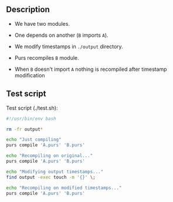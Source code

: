## Description

* We have two modules.

* One depends on another (`B` imports `A`).

* We modify timestamps in `./output` directory.

* Purs recompiles `B` module.

* When `B` doesn't import `A` nothing is recompiled after timestamp modification

## Test script

Test script (./test.sh):

```bash
#!/usr/bin/env bash

rm -fr output*

echo "Just compiling"
purs compile 'A.purs' 'B.purs'

echo "Recompiling on original..."
purs compile 'A.purs' 'B.purs'

echo "Modifying output timestamps..."
find output -exec touch -m '{}' \;

echo "Recompiling on modified timestamps..."
purs compile 'A.purs' 'B.purs'
```

